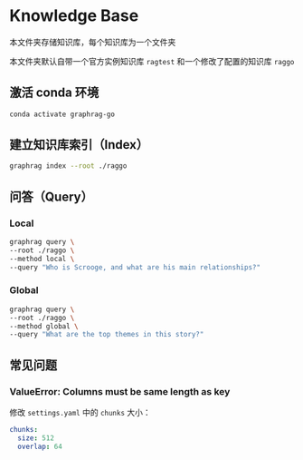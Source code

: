 # Knowledge Base

本文件夹存储知识库，每个知识库为一个文件夹

本文件夹默认自带一个官方实例知识库 `ragtest` 和一个修改了配置的知识库 `raggo`

## 激活 conda 环境

```bash
conda activate graphrag-go
```

## 建立知识库索引（Index）

```bash
graphrag index --root ./raggo
```

## 问答（Query）

### Local

```bash
graphrag query \
--root ./raggo \
--method local \
--query "Who is Scrooge, and what are his main relationships?"
```

### Global

```bash
graphrag query \
--root ./raggo \
--method global \
--query "What are the top themes in this story?"
```

## 常见问题

### ValueError: Columns must be same length as key

修改 `settings.yaml` 中的 `chunks` 大小：

```yaml
chunks:
  size: 512
  overlap: 64
```
